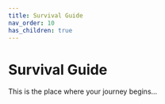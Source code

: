 ```yaml
---
title: Survival Guide
nav_order: 10
has_children: true
---
```


# Survival Guide
This is the place where your journey begins...